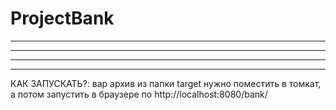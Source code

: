 # ProjectBank
-------------
-------------
-------------
-------------
КАК ЗАПУСКАТЬ?:
вар архив из папки target нужно
поместить в томкат, а потом запустить
в браузере по http://localhost:8080/bank/
